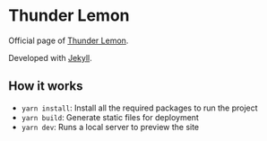 # Thunder Lemon

Official page of [Thunder Lemon](https://thethunderlemon.com).

Developed with [Jekyll](https://jekyllrb.com/).

## How it works

- `yarn install`: Install all the required packages to run the project
- `yarn build`: Generate static files for deployment
- `yarn dev`: Runs a local server to preview the site

